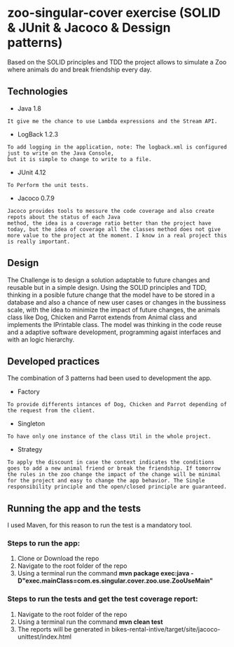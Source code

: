 # zoo-singular-cover exercise (SOLID & JUnit & Jacoco & Dessign patterns)

Based on the SOLID principles and TDD the project allows to simulate a Zoo where animals do and break friendship every day.

## Technologies

* Java 1.8

```
It give me the chance to use Lambda expressions and the Stream API.
```

* LogBack 1.2.3

```
To add logging in the application, note: The logback.xml is configured just to write on the Java Console, 
but it is simple to change to write to a file.
```

* JUnit 4.12

```
To Perform the unit tests.
```

* Jacoco 0.7.9

```
Jacoco provides tools to messure the code coverage and also create repots about the status of each Java
method, the idea is a coverage ratio better than the project have today, but the idea of coverage all the classes method does not give more value to the project at the moment. I know in a real project this is really important.
```


## Design

The Challenge is to design a solution adaptable to future changes and reusable but in a simple design. Using the SOLID principles and TDD, thinking in a posible future change that the model have to be stored in a database and also a chance of new user cases or changes in the bussiness scale, with the idea to minimize the impact of future changes, the animals class like Dog, Chicken and Parrot extends from Animal class and implements the IPrintable class. The model was thinking in the code reuse and a adaptive software development, programming agaist interfaces and with an logic hierarchy.

## Developed practices

The combination of 3 patterns had been used to development the app.

* Factory 
```
To provide differents intances of Dog, Chicken and Parrot depending of the request from the client.
```

* Singleton
```
To have only one instance of the class Util in the whole project.
```

* Strategy

```
To apply the discount in case the context indicates the conditions goes to add a new animal friend or break the friendship. If tomorrow the rules in the zoo change the impact of the change will be minimal for the project and easy to change the app behavior. The Single 
responsibility principle and the open/closed principle are guaranteed.
```


## Running the app and the tests

I used Maven, for this reason to run the test is a mandatory tool.

### Steps to run the app:

1. Clone or Download the repo
2. Navigate to the root folder of the repo
3. Using a terminal run the command **mvn package exec:java -D"exec.mainClass=com.es.singular.cover.zoo.use.ZooUseMain"**
 
### Steps to run the tests and get the test coverage report:

1. Navigate to the root folder of the repo
2. Using a terminal run the command **mvn clean test**
3. The reports will be generated in bikes-rental-intive/target/site/jacoco-unittest/index.html
